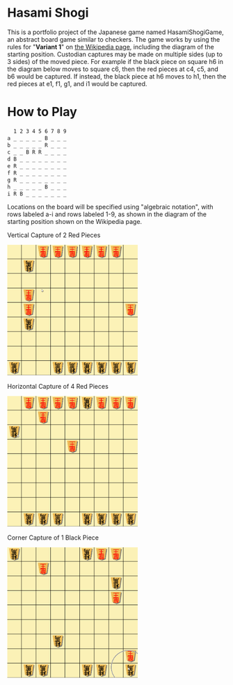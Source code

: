 # Hasami Shogi

This is a portfolio project of the Japanese game named HasamiShogiGame, an abstract board game similar to checkers. The game works by using the rules for "**Variant 1**" on [the Wikipedia page](https://en.wikipedia.org/wiki/Hasami_shogi), including the diagram of the starting position. Custodian captures may be made on multiple sides (up to 3 sides) of the moved piece. For example if the black piece on square h6 in the diagram below moves to square c6, then the red pieces at c4, c5, and b6 would be captured. If instead, the black piece at h6 moves to h1, then the red pieces at e1, f1, g1, and i1 would be captured. 

<H1> How to Play </h1>

```
  1 2 3 4 5 6 7 8 9
a _ _ _ _ _ B _ _ _
b _ _ _ _ _ R _ _ _
c _ _ B R R _ _ _ _
d B _ _ _ _ _ _ _ _
e R _ _ _ _ _ _ _ _
f R _ _ _ _ _ _ _ _
g R _ _ _ _ _ _ _ _
h _ _ _ _ _ B _ _ _
i R B _ _ _ _ _ _ _
```

Locations on the board will be specified using "algebraic notation", with rows labeled a-i and rows labeled 1-9, as shown in the diagram of the starting position shown on the Wikipedia page.

Vertical Capture of 2 Red Pieces

<img src="https://github.com/ChocolateTaco/Hasami-Shogi/blob/main/sample/vertical_cap.gif" width="300" height="300"/>


Horizontal Capture of 4 Red Pieces

<img src="https://github.com/ChocolateTaco/Hasami-Shogi/blob/main/sample/horizontal_cap.gif" width="300" height="300"/>


Corner Capture of 1 Black Piece

<img src="https://github.com/ChocolateTaco/Hasami-Shogi/blob/main/sample/corner_cap.gif" width="300" height="300"/>

